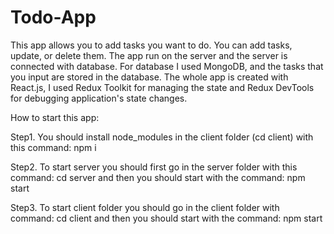 # Todo-App

This app allows you to add tasks you want to do. You can add tasks, 
update, or delete them. The app run on the server and the server is 
connected with database. For database I used MongoDB, and the tasks that 
you input are stored in the database. The whole app is created with React.js, I used Redux Toolkit for managing the state and Redux DevTools for debugging application's state changes.


How to start this app:

Step1. You should install node_modules in the client folder (cd client) with this command: npm i

Step2. To start server you should first go in the server folder with this command: cd server and then you should start with the command: npm start

Step3. To start client folder you should go in the client folder with command: cd client and then you should start with the command: npm start

